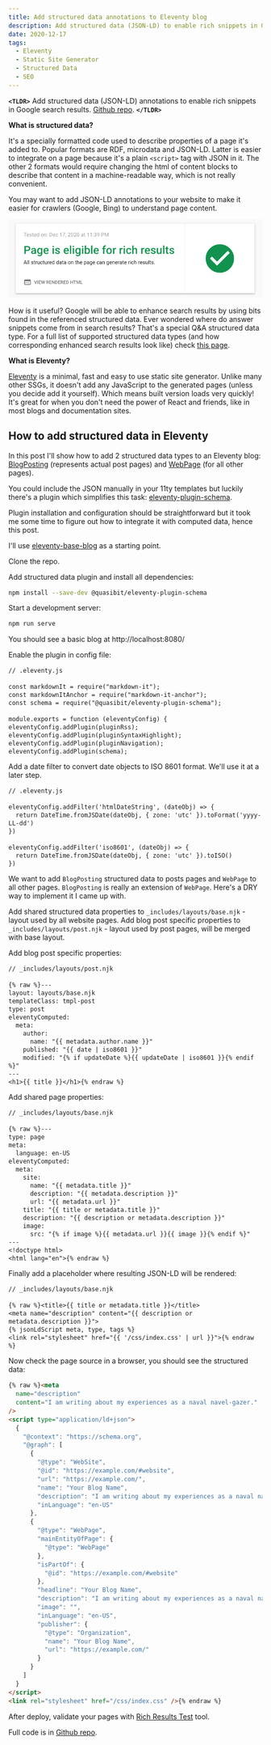 ```yaml
---
title: Add structured data annotations to Eleventy blog
description: Add structured data (JSON-LD) to enable rich snippets in Google search results.
date: 2020-12-17
tags:
  - Eleventy
  - Static Site Generator
  - Structured Data
  - SEO
---
```


**`<TLDR>`** Add structured data (JSON-LD) annotations to enable rich snippets in Google search results. [Github repo](https://github.com/maximivanov/eleventy-structured-data-example). **`</TLDR>`**

**What is structured data?**

It's a specially formatted code used to describe properties of a page it's added to. Popular formats are RDF, microdata and JSON-LD. Latter is easier to integrate on a page because it's a plain `<script>` tag with JSON in it. The other 2 formats would require changing the html of content blocks to describe that content in a machine-readable way, which is not really convenient.

You may want to add JSON-LD annotations to your website to make it easier for crawlers (Google, Bing) to understand page content.

![Page is eligible for rich results](/posts/2020/add-structured-data-to-eleventy-blog/page-eligible.webp)

How is it useful? Google will be able to enhance search results by using bits found in the referenced structured data. Ever wondered where do answer snippets come from in search results? That's a special Q&A structured data type. For a full list of supported structured data types (and how corresponding enhanced search results look like) check [this page](https://developers.google.com/search/docs/guides/search-gallery).

**What is Eleventy?**

[Eleventy](https://github.com/11ty/eleventy) is a minimal, fast and easy to use static site generator. Unlike many other SSGs, it doesn't add any JavaScript to the generated pages (unless you decide add it yourself). Which means built version loads very quickly! It's great for when you don't need the power of React and friends, like in most blogs and documentation sites.

## How to add structured data in Eleventy

In this post I'll show how to add 2 structured data types to an Eleventy blog: [BlogPosting](https://schema.org/BlogPosting) (represents actual post pages) and [WebPage](https://schema.org/WebPage) (for all other pages).

You could include the JSON manually in your 11ty templates but luckily there's a plugin which simplifies this task: [eleventy-plugin-schema](https://github.com/quasibit/eleventy-plugin-schema).

Plugin installation and configuration should be straightforward but it took me some time to figure out how to integrate it with computed data, hence this post.

I'll use [eleventy-base-blog](https://github.com/11ty/eleventy-base-blog) as a starting point.

Clone the repo.

Add structured data plugin and install all dependencies:

```bash
npm install --save-dev @quasibit/eleventy-plugin-schema
```

Start a development server:

```bash
npm run serve
```

You should see a basic blog at http://localhost:8080/

Enable the plugin in config file:

```js/4,10/
// .eleventy.js

const markdownIt = require("markdown-it");
const markdownItAnchor = require("markdown-it-anchor");
const schema = require("@quasibit/eleventy-plugin-schema");

module.exports = function (eleventyConfig) {
eleventyConfig.addPlugin(pluginRss);
eleventyConfig.addPlugin(pluginSyntaxHighlight);
eleventyConfig.addPlugin(pluginNavigation);
eleventyConfig.addPlugin(schema);
```

Add a date filter to convert date objects to ISO 8601 format. We'll use it at a later step.

```js/6-8/
// .eleventy.js

eleventyConfig.addFilter('htmlDateString', (dateObj) => {
  return DateTime.fromJSDate(dateObj, { zone: 'utc' }).toFormat('yyyy-LL-dd')
})

eleventyConfig.addFilter('iso8601', (dateObj) => {
  return DateTime.fromJSDate(dateObj, { zone: 'utc' }).toISO()
})
```

We want to add `BlogPosting` structured data to posts pages and `WebPage` to all other pages. `BlogPosting` is really an extension of `WebPage`. Here's a DRY way to implement it I came up with.

Add shared structured data properties to `_includes/layouts/base.njk` - layout used by all website pages.
Add blog post specific properties to `_includes/layouts/post.njk` - layout used by post pages, will be merged with base layout.

Add blog post specific properties:

```yaml/5-11/
// _includes/layouts/post.njk

{% raw %}---
layout: layouts/base.njk
templateClass: tmpl-post
type: post
eleventyComputed:
  meta:
    author:
      name: "{{ metadata.author.name }}"
    published: "{{ date | iso8601 }}"
    modified: "{% if updateDate %}{{ updateDate | iso8601 }}{% endif %}"
---
<h1>{{ title }}</h1>{% endraw %}
```

Add shared page properties:

```yaml/2-16/
// _includes/layouts/base.njk

{% raw %}---
type: page
meta:
  language: en-US
eleventyComputed:
  meta:
    site:
      name: "{{ metadata.title }}"
      description: "{{ metadata.description }}"
      url: "{{ metadata.url }}"
    title: "{{ title or metadata.title }}"
    description: "{{ description or metadata.description }}"
    image:
      src: "{% if image %}{{ metadata.url }}{{ image }}{% endif %}"
---
<!doctype html>
<html lang="en">{% endraw %}
```

Finally add a placeholder where resulting JSON-LD will be rendered:

```html/4/
// _includes/layouts/base.njk

{% raw %}<title>{{ title or metadata.title }}</title>
<meta name="description" content="{{ description or metadata.description }}">
{% jsonLdScript meta, type, tags %}
<link rel="stylesheet" href="{{ '/css/index.css' | url }}">{% endraw %}
```

Now check the page source in a browser, you should see the structured data:

```html
{% raw %}<meta
  name="description"
  content="I am writing about my experiences as a naval navel-gazer."
/>
<script type="application/ld+json">
  {
    "@context": "https://schema.org",
    "@graph": [
      {
        "@type": "WebSite",
        "@id": "https://example.com/#website",
        "url": "https://example.com/",
        "name": "Your Blog Name",
        "description": "I am writing about my experiences as a naval navel-gazer.",
        "inLanguage": "en-US"
      },
      {
        "@type": "WebPage",
        "mainEntityOfPage": {
          "@type": "WebPage"
        },
        "isPartOf": {
          "@id": "https://example.com/#website"
        },
        "headline": "Your Blog Name",
        "description": "I am writing about my experiences as a naval navel-gazer.",
        "image": "",
        "inLanguage": "en-US",
        "publisher": {
          "@type": "Organization",
          "name": "Your Blog Name",
          "url": "https://example.com/"
        }
      }
    ]
  }
</script>
<link rel="stylesheet" href="/css/index.css" />{% endraw %}
```

After deploy, validate your pages with [Rich Results Test](https://search.google.com/test/rich-results) tool.

Full code is in [Github repo](https://github.com/maximivanov/eleventy-structured-data-example).
